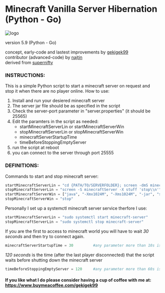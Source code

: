 # Minecraft Vanilla Server Hibernation (Python - Go)

![logo](https://user-images.githubusercontent.com/53654579/90397372-09a9df80-e098-11ea-925c-29e9bdfc0b48.png)

version 5.9 (Python - Go)

concept, early-code and lastest improvements by [gekigek99](https://github.com/gekigek99/minecraft-vanilla-server-hibernation)<br/>
contributor (advanced-code) by [najtin](https://github.com/najtin/minecraft-server-hibernation)<br/>
derived from [supernifty](https://github.com/supernifty/port-forwarder)<br/>

### INSTRUCTIONS:
This is a simple Python script to start a minecraft server on request and stop it when there are no player online.
How to use:
1. Install and run your desiered minecraft server
2. The server jar file should be as specified in the script
3. Check the server-port parameter in "server.properties" (it should be 25565)
4. Edit the paramters in the script as needed:
    - startMinecraftServerLin or startMinecraftServerWin
    - stopMinecraftServerLin or stopMinecraftServerWin
    - minecraftServerStartupTime
    - timeBeforeStoppingEmptyServer
5. run the script at reboot
6. you can connect to the server through port 25555

### DEFINITIONS:
Commands to start and stop minecraft server:
```Python
startMinecraftServerLin = "cd {PATH/TO/SERVERFOLDER}; screen -dmS minecraftServer java -Xmx1024M -Xms1024M -jar {minecraftServerName.jar} nogui" #only text in parethesis needs to be modified
stopMinecraftServerLin = "screen -S minecraftServer -X stuff 'stop\\n'"
startMinecraftServerWin = ["java", "-Xmx1024M", "-Xms1024M", "-jar", "server.jar", "nogui"]
stopMinecraftServerWin = "stop"
```
Personally I set up a systemctl minecraft server service therfore I use:
```Python
startMinecraftServerLin = "sudo systemctl start minecraft-server"
stopMinecraftServerLin = "sudo systemctl stop minecraft-server"
```
If you are the first to access to minecraft world you will have to wait *30 seconds* and then try to connect again.
```Python
minecraftServerStartupTime = 30         #any parameter more than 10s is recommended
```
*120 seconds* is the time (after the last player disconnected) that the script waits before shutting down the minecraft server
```Python
timeBeforeStoppingEmptyServer = 120     #any parameter more than 60s is recommended
```


#### If you like what I do please consider having a cup of coffee with me at: https://www.buymeacoffee.com/gekigek99

